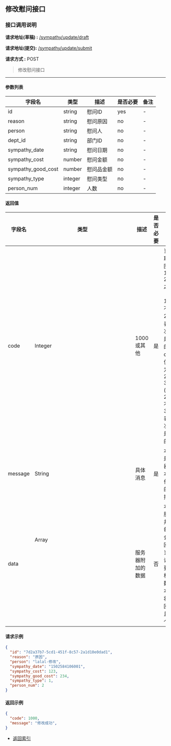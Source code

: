 ## 修改慰问接口

### 接口调用说明

__请求地址(草稿) :__ [/sympathy/update/draft](#)

__请求地址(提交):__ [/sympathy/update/submit](#)

__请求方式 :__ POST

> 修改慰问接口

--------------------------------------

#### 参数列表

|字段名|类型|描述|是否必要|备注|
|-|-|-|-|-|
|id|string|慰问ID|yes|-|
|reason|string|慰问原因|no|-|
|person|string|慰问人|no|-|
|dept_id|string|部门ID|no|-|
|sympathy_date|string|慰问日期|no|-|
|sympathy_cost|number|慰问金额|no|-|
|sympathy_good_cost|number|慰问品金额|no|-|
|sympathy_type|integer|慰问类型|no|-|
|person_num|integer|人数|no|-|


#### 返回值

|字段名|类型|描述|是否必要|备注|
|-|-|-|-|-|
|code|Integer|1000 或其他|是|当code取值范围为 1000 - 2000 之间时（包含1000, 不包含2000）表示此次操作是成功的。当code取值范围为 2000 - 3000 (包含2000, 不包含3000)表示此次操作是失败的|
|message|String|具体消息|是|本字段是服务器对于本次操作结果的消息描述|
|data|Array<Object>|服务器附加的数据|否|本字段服务器并不是每次都会返回，大当每次请求需要返回相应的数据时本字段将会返回，并且是一个数组|



#### 请求示例

```json
{
  "id": "7d2a37b7-5cd1-451f-8c57-2a1d10e0dad1",
  "reason": "原因",
  "person": "lalal-修改",
  "sympathy_date": "1502584106001",
  "sympathy_cost": 123,
  "sympathy_good_cost": 234,
  "sympathy_type": 1,
  "person_num": 2
}
```

#### 返回示例

```json
{
  "code": 1000,
  "message": "修改成功",
}

```

* [返回索引](../readme.md)
